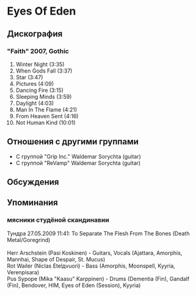 # Eyes Of Eden



## Дискография

### "Faith" 2007, Gothic

01. Winter Night (3:35)
02. When Gods Fall (3:37)
03. Star (3:47)
04. Pictures (4:09)
05. Dancing Fire (3:15)
06. Sleeping Minds (3:59)
07. Daylight (4:03)
08. Man In The Flame (4:21)
09. From Heaven Sent (4:16)
10. Not Human Kind (10:01)


## Отношения с другими группами

* C группой "Grip Inc." Waldemar Sorychta (guitar)
* C группой "ReVamp" Waldemar Sorychta (guitar)

## Обсуждения


## Упоминания

### мясники студёной скандинавии

Тундра 27.05.2009 11:41:
To Separate The Flesh From The Bones (Death Metal/Goregrind)<BR><BR>Herr Arschstein (Pasi Koskinen) - Guitars, Vocals (Ajattara, Amorphis, Mannhai, Shape of Despair, St. Mucus)<BR>Rot Wailer (Niclas Etelдvuori) - Bass (Amorphis, Moonspell, Kyyria, Verenpisara)<BR>Pus Sypope (Mika "Kaasu" Karppinen) - Drums (Dementia (Fin), Gandalf (Fin), Bendover, HIM, Eyes of Eden (Session), Kyyria)

